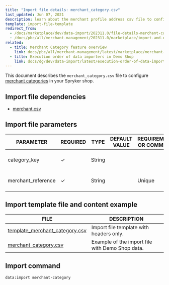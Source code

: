 ```yaml
---
title: "Import file details: merchant_category.csv"
last_updated: Jun 07, 2021
description: learn about the merchant profile address csv file to configure merchant profile addresses in your Spryker B2B shop.
template: import-file-template
redirect_from:
  - /docs/marketplace/dev/data-import/202311.0/file-details-merchant-category.csv.html
  - /docs/pbc/all/merchant-management/202311.0/marketplace/import-and-export-data/file-details-merchant-category.csv.html
related:
  - title: Merchant Category feature overview
    link: docs/pbc/all/merchant-management/latest/marketplace/merchant-category-feature-overview.html
  - title: Execution order of data importers in Demo Shop
    link: docs/dg/dev/data-import/latest/execution-order-of-data-importers.html
---
```


This document describes the `merchant_category.csv` file to configure [merchant categories](/docs/pbc/all/merchant-management/latest/marketplace/merchant-opening-hours-feature-overview.html) in your Spryker shop.

## Import file dependencies

- [merchant.csv](/docs/pbc/all/merchant-management/latest/marketplace/import-and-export-data/import-file-details-merchant.csv.html)

## Import file parameters

| PARAMETER      | REQUIRED | TYPE | DEFAULT VALUE | REQUIREMENTS OR COMMENTS | DESCRIPTION      |
| -------------- | ----------- | ------- | ------------- | -------------------- | ------------------------------- |
| category_key       | &check;             | String   |                   |                              | Category key to assign the merchant to.   |
| merchant_reference | &check;             | String   |                   | Unique                       | Identifier of the merchant in the system. |


## Import template file and content example

| FILE       | DESCRIPTION     |
| ---------------------------------- | --------------------------- |
| [template_merchant_category.csv](https://spryker.s3.eu-central-1.amazonaws.com/docs/Developer+Guide/Back-End/Data+Manipulation/Data+Ingestion/Data+Import/Data+Import+Categories/Marketplace+setup/template_merchant_category.csv) | Import file template with headers only.         |
| [merchant_category.csv](https://spryker.s3.eu-central-1.amazonaws.com/docs/Developer+Guide/Back-End/Data+Manipulation/Data+Ingestion/Data+Import/Data+Import+Categories/Marketplace+setup/merchant_category.csv) | Example of the import file with Demo Shop data. |


## Import command

```bash
data:import merchant-category
```
